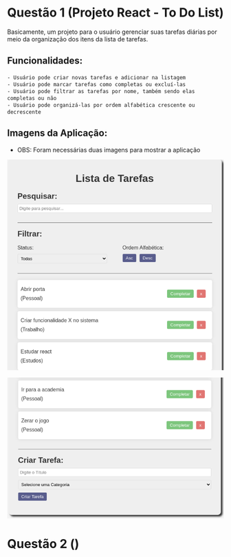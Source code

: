 # Questão 1 (Projeto React - To Do List)

Basicamente, um projeto para o usuário gerenciar suas tarefas diárias por meio da organização dos itens da lista de tarefas.

## Funcionalidades:
    - Usuário pode criar novas tarefas e adicionar na listagem
    - Usuário pode marcar tarefas como completas ou excluí-las
    - Usuário pode filtrar as tarefas por nome, também sendo elas completas ou não
    - Usuário pode organizá-las por ordem alfabética crescente ou decrescente

## Imagens da Aplicação:

- OBS: Foram necessárias duas imagens para mostrar a aplicação

![Imagem da lista de tarefas](./imagens/questao1-todolist.png)

![Imagem da lista de tarefas](./imagens/questao1-todolist-2.png)

# Questão 2 ()
